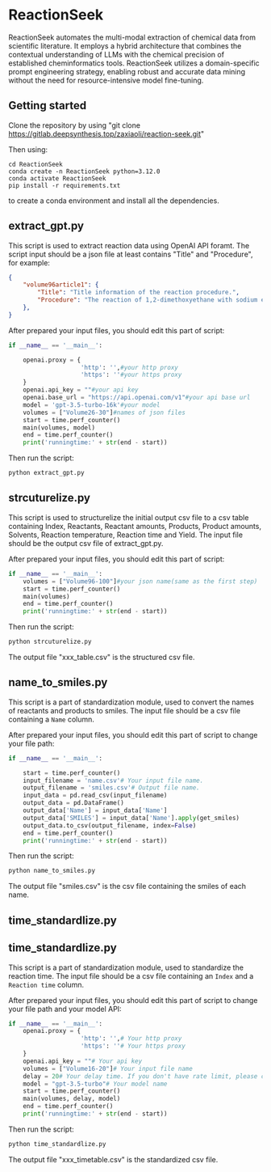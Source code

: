 # ReactionSeek

ReactionSeek automates the multi-modal extraction of chemical data from scientific literature. It employs a hybrid architecture that combines the contextual understanding of LLMs with the chemical precision of established cheminformatics tools. ReactionSeek utilizes a domain-specific prompt engineering strategy, enabling robust and accurate data mining without the need for resource-intensive model fine-tuning.

## Getting started

Clone the repository by using "git clone https://gitlab.deepsynthesis.top/zaxiaoli/reaction-seek.git"

Then using:
```
cd ReactionSeek
conda create -n ReactionSeek python=3.12.0
conda activate ReactionSeek
pip install -r requirements.txt
```
to create a conda environment and install all the dependencies.
## extract_gpt.py
This script is used to extract reaction data using OpenAI API foramt. The script input should be a json file at least contains "Title" and "Procedure", for example:

```json
{
    "volume96article1": {
        "Title": "Title information of the reaction procedure.",
        "Procedure": "The reaction of 1,2-dimethoxyethane with sodium ethoxide in dry ether is an elimination reaction to form ethene and methoxide ion."
    },
}
```

After prepared your input files, you should edit this part of script:

```python
if __name__ == '__main__':

    openai.proxy = {
                    'http': '',#your http proxy
                    'https': ''#your https proxy
    }
    openai.api_key = ""#your api key
    openai.base_url = "https://api.openai.com/v1"#your api base url
    model = 'gpt-3.5-turbo-16k'#your model
    volumes = ["Volume26-30"]#names of json files
    start = time.perf_counter()
    main(volumes, model)
    end = time.perf_counter()
    print('runningtime:' + str(end - start))
```

Then run the script:

```bash
python extract_gpt.py
```

## strcuturelize.py
This script is used to structurelize the initial output csv file to a csv table containing Index, Reactants, Reactant amounts, Products, Product amounts, Solvents, Reaction temperature, Reaction time and Yield. The input file should be the output csv file of extract_gpt.py. 

After prepared your input files, you should edit this part of script:

```python
if __name__ == '__main__':
    volumes = ["Volume96-100"]#your json name(same as the first step)
    start = time.perf_counter()
    main(volumes)
    end = time.perf_counter()
    print('runningtime:' + str(end - start))
```

Then run the script:

```bash
python strcuturelize.py
```

The output file "xxx_table.csv" is the structured csv file.

## name_to_smiles.py
This script is a part of standardization module, used to convert the names of reactants and products to smiles. The input file should be a csv file containing a `Name` column.

After prepared your input files, you should edit this part of script to change your file path:

```python
if __name__ == '__main__':

    start = time.perf_counter()
    input_filename = 'name.csv'# Your input file name.
    output_filename = 'smiles.csv'# Output file name.
    input_data = pd.read_csv(input_filename)
    output_data = pd.DataFrame()
    output_data['Name'] = input_data['Name']
    output_data['SMILES'] = input_data['Name'].apply(get_smiles)
    output_data.to_csv(output_filename, index=False)
    end = time.perf_counter()
    print('runningtime:' + str(end - start))
```

Then run the script:

```bash
python name_to_smiles.py
```
The output file "smiles.csv" is the csv file containing the smiles of each name.

## time_standardlize.py
## time_standardlize.py
This script is a part of standardization module, used to standardize the reaction time. The input file should be a csv file containing an `Index` and a `Reaction time` column.

After prepared your input files, you should edit this part of script to change your file path and your model API:

```python
if __name__ == '__main__':
    openai.proxy = {
                    'http': '',# Your http proxy
                    'https': ''# Your https proxy
    }
    openai.api_key = ""# Your api key
    volumes = ["Volume16-20"]# Your input file name
    delay = 20# Your delay time. If you don't have rate limit, please change it.
    model = "gpt-3.5-turbo"# Your model name
    start = time.perf_counter()
    main(volumes, delay, model)
    end = time.perf_counter()
    print('runningtime:' + str(end - start))
```
Then run the script:

```bash
python time_standardlize.py
```

The output file "xxx_timetable.csv" is the standardized csv file.